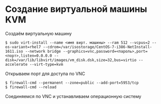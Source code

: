 # Создание виртуальной машины KVM

Создаём виртуальную машину

    $ sudo virt-install --name <имя вирт. машины> --ram 512 --vcpus=2 --os-variant=rhel7 --cdrom=/var/isostorage/CentOS-7-i386-NetInstall-1611.iso --network bridge --graphics=vnc,password=<пароль>,port=<порт>,listen=0.0.0.0 --disk=/var/lib/libvirt/images/vm_disk.dsk,size=32,bus=virtio --accelerate --virt-type=kvm

Открываем порт для доступа по VNC

    $ firewall-cmd --permanent --zone=public --add-port=5953/tcp
    $ firewall-cmd --reload

Соединяемся по VNC и устанавливаем операционную систему